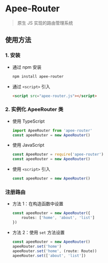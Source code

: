 # Apee-Router

> 原生 JS 实现的路由管理系统

## 使用方法

### 1. 安装

- 通过 npm 安装

    ```bash
    npm install apee-router
    ```
- 通过 `<script>` 引入

    ```html
    <script src="apee-router.js"></script>
    ```

### 2. 实例化 ApeeRouter 类

- 使用 TypeScript

    ```typescript
    import ApeeRouter from 'apee-router'
    const apeeRouter = new ApeeRouter()
    ```
- 使用 JavaScript

    ```javascript
    const ApeeRouter = require('apee-router')
    const apeeRouter = new ApeeRouter()
    ```
- 使用 `<script>` 引入

    ```javascript
    const apeeRouter = new ApeeRouter()
    ```

### 注册路由

- 方法 1：在构造函数中设置

    ```typescript
    const apeeRouter = new ApeeRouter({
        routes: ['home', 'about', 'list']
    })
    ```
- 方法 2：使用 `set` 方法设置

    ```typescript
    const apeeRouter = new ApeeRouter()
    apeeRouter.set('home')
    apeeRouter.set('home', (route: Route))
    apeeRouter.set(['about', 'list'])

    ```